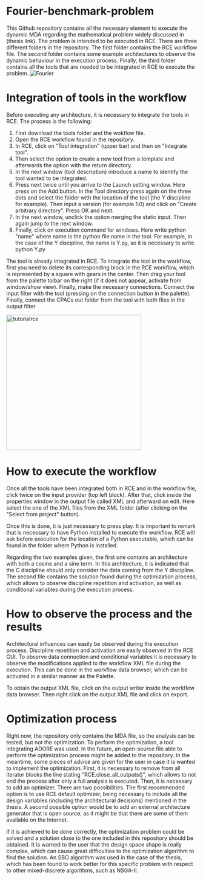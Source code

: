 # Fourier-benchmark-problem
This Github repository contains all the necessary element to execute the dynamic MDA regarding the mathematical problem widely discussed in (thesis link). The problem is intended to be executed in RCE. There are three different folders in the repository. The first folder contains the RCE workflow file. The second folder contains some example architectures to observe the dynamic behaviour in the execution process.  Finally, the third folder contains all the tools that are needed to be integrated in RCE to execute the problem.
![Fourier](https://github.com/raul7gs/Fourier-benchmark-problem/assets/116161286/0c67d3b4-4ebd-47c6-81fc-a2e4764fbe7d)

# Integration of tools in the workflow

Before executing any architecture, it is necessary to integrate the tools in RCE. The process is the following:
1. First download the tools folder and the wokflow file.
2. Open the RCE workflow found in the repository.
3. In RCE, click on "Tool integration" (upper bar) and then on "Integrate tool".
4. Then select the option to create a new tool from a template and afterwards the option with the return directory.
5. In the next window (tool description) introduce a name to identify the tool wanted to be integrated.
6. Press next twice until you arrive to the Launch setting window. Here press on the Add button. In the Tool directory press again on the three dots and select the folder with the location of the tool (the Y discipline for example). Then input a version (for example 1.0) and click on "Create arbitrary directory". Press OK and next.
7. In the next window, unclick the option merging the static input. Then again jump to the next window.
8. Finally, click on execution command for windows. Here write python "name" where name is the python file name in the tool. For example, in the case of the Y discipline, the name is Y.py, so it is necessary to write python Y.py

The tool is already integrated in RCE. To integrate the tool in the workflow, first you need to delete its corresponding block in the RCE workflow, which is represented by a square with gears in the center. Then drag your tool from the palette tolbar on the right (if it does not appear, activate from window/show view). Finally, make the necessary connections. Connect the input filter with the tool (pressing on the connection button in the palette). Finally, connect the CPACs out folder from the tool with both files in the output filter

<img width="356" alt="tutorialrce" src="https://github.com/raul7gs/Fourier-benchmark-problem/assets/116161286/cda1491b-c166-4442-8cf2-868c33fb5a8f">

# How to execute the workflow

Once all the tools have been integrated both in RCE and in the workflow file, click twice on the input provider (top left block). After that, click inside the properties window in the output file called XML and afterward on edit. Here select the one of the XML files from the XML folder (after clicking on the "Select from project" button).

Once this is done, it is just necessary to press play. It is important to remark that is necessary to have Python installed to execute the workflow. RCE will ask before execution for the location of a Python executable, which can be found in the folder where Python is installed.

Regarding the two examples given, the first one contains an architecture with both a cosine and a sine term. In this architecture, it is indicated that the C discipline should only consider the data coming from the Y discipline. The second file contains the solution found during the optimization process, which allows to observe discipline repetition and activation, as well as conditional variables during the execution process.

# How to observe the process and the results

Architectural influences can easily be observed during the execution process. Discipline repetition and activation are easily observed in the RCE GUI. To observe data connection and conditional variables it is necessary to observe the modifications applied to the workflow XML file during the execution. This can be done in the workflow data browser, which can be activated in a similar manner as the Palette. 

To obtain the output XML file, click on the output writer inside the workflow data browser. Then right click on the output XML file and click on export.

# Optimization process

Right now, the repository only contains the MDA file, so the analysis can be tested, but not the optimization. To perform the optimization, a tool integrating ADORE was used. In the future, an open-source file able to perform the optimization process might be added to the repository. In the meantime, some pieces of advice are given for the user in case it is wanted to implement the optimization. First, it is necessary to remove from all iterator blocks the line stating "RCE.close_all_outputs()", which allows to not end the process after only a full analysis is executed. Then, it is necessary to add an optimizer. There are two possibilities. The first recommended option is to use RCE default optimizer, being necessary to include all the design variables (including the architectural decisions) mentioned in the thesis. A second possible option would be to add an external architecture generator that is open source, as it might be that there are some of them available on the Internet.

If it is achieved to be done correctly, the optimization problem could be solved and a solution close to the one included in this repository should be obtained. It is warned to the user that the design space shape is really complex, which can cause great difficulties to the optimization algorithm to find the solution. An SBO algorithm was used in the case of the thesis, which has been found to work better for this specific problem with respect to other mixed-discrete algorithms, such as NSGA-II.

